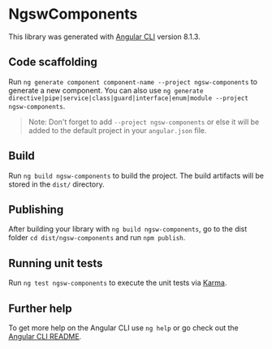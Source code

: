 # NgswComponents

This library was generated with [Angular CLI](https://github.com/angular/angular-cli) version 8.1.3.

## Code scaffolding

Run `ng generate component component-name --project ngsw-components` to generate a new component. You can also use `ng generate directive|pipe|service|class|guard|interface|enum|module --project ngsw-components`.
> Note: Don't forget to add `--project ngsw-components` or else it will be added to the default project in your `angular.json` file. 

## Build

Run `ng build ngsw-components` to build the project. The build artifacts will be stored in the `dist/` directory.

## Publishing

After building your library with `ng build ngsw-components`, go to the dist folder `cd dist/ngsw-components` and run `npm publish`.

## Running unit tests

Run `ng test ngsw-components` to execute the unit tests via [Karma](https://karma-runner.github.io).

## Further help

To get more help on the Angular CLI use `ng help` or go check out the [Angular CLI README](https://github.com/angular/angular-cli/blob/master/README.md).
